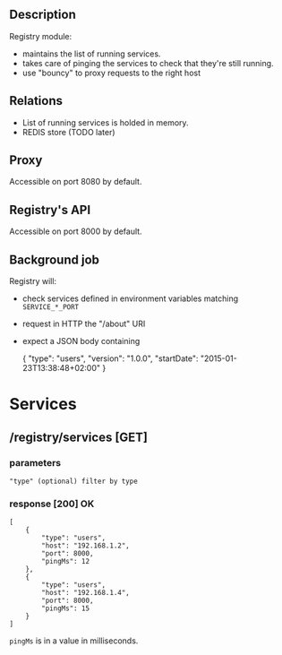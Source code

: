 Description
-----------

Registry module:

 - maintains the list of running services.
 - takes care of pinging the services to check that they're still running.
 - use "bouncy" to proxy requests to the right host

Relations
---------

 - List of running services is holded in memory.
 - REDIS store (TODO later)

Proxy
-----

Accessible on port 8080 by default.

Registry's API
--------------

Accessible on port 8000 by default.

Background job
--------------

Registry will:

 * check services defined in environment variables matching `SERVICE_*_PORT`
 * request in HTTP the "/about" URI
 * expect a JSON body containing

    {
        "type": "users",
        "version": "1.0.0",
        "startDate": "2015-01-23T13:38:48+02:00"
    }

# Services

## /registry/services [GET]

### parameters

    "type" (optional) filter by type

### response [200] OK

    [
        {
            "type": "users",
            "host": "192.168.1.2",
            "port": 8000,
            "pingMs": 12
        },
        {
            "type": "users",
            "host": "192.168.1.4",
            "port": 8000,
            "pingMs": 15
        }
    ]

`pingMs` is in a value in milliseconds.
